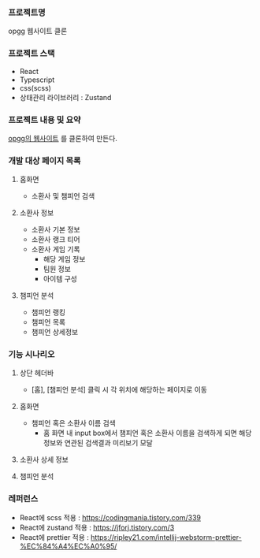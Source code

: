 ### 프로젝트명

opgg 웹사이트 클론

### 프로젝트 스택

- React
- Typescript
- css(scss)
- 상태관리 라이브러리 : Zustand

### 프로젝트 내용 및 요약

[opgg의 웹사이트](https://www.op.gg/) 를 클론하여 만든다.

### 개발 대상 페이지 목록

1. 홈화면

    - 소환사 및 챔피언 검색

2. 소환사 정보

    - 소환사 기본 정보
    - 소환사 랭크 티어
    - 소환사 게임 기록
        - 해당 게임 정보
        - 팀원 정보
        - 아이템 구성

3. 챔피언 분석

    - 챔피언 랭킹
    - 챔피언 목록
    - 챔피언 상세정보

### 기능 시나리오

1. 상단 헤더바
    - [홈], [챔피언 분석] 클릭 시 각 위치에 해당하는 페이지로 이동

2. 홈화면
    - 챔피언 혹은 소환사 이름 검색
        - 홈 화면 내 input box에서 챔피언 혹은 소환사 이름을 검색하게 되면 해당 정보와 연관된 검색결과 미리보기 모달

3. 소환사 상세 정보

4. 챔피언 분석

### 레퍼런스

- React에 scss 적용 : https://codingmania.tistory.com/339
- React에 zustand 적용 : https://jforj.tistory.com/3
- React에 prettier 적용 : https://ripley21.com/intellij-webstorm-prettier-%EC%84%A4%EC%A0%95/